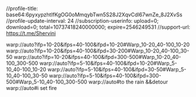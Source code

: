//profile-title: base64:6pyxypzhtIfKgOG0oMmqybTwn5S28J2XqvCdl67wnZe_8J2XvSs //profile-update-interval: 24 //subscription-userinfo: upload=0; download=0; total=10737418240000000; expire=2546249531 //support-url: https://t.me/Shervini

warp://auto?ifp=10-20&ifps=40-100&ifpd=10-20#Warp_10-20_40-100_10-20 warp://auto?ifp=10-20&ifps=40-100&ifpd=30-200#Warp_10-20_40-100_30-50 warp://auto?ifp=10-20&ifps=40-100&ifpd=300-500#Warp_10-20_40-100_300-500 warp://auto?ifp=5-10&ifps=40-100&ifpd=10-20#Warp_5-10_40-100_10-20 warp://auto?ifp=5-10&ifps=40-100&ifpd=30-50#Warp_5-10_40-100_30-50 warp://auto?ifp=5-10&ifps=40-100&ifpd=300-500#Warp_5-10_40-100_300-500 warp://auto#to the rain &&detour warp://auto#i set fire
